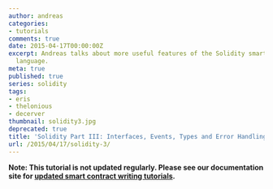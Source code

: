 ```yaml
---
author: andreas
categories:
- tutorials
comments: true
date: 2015-04-17T00:00:00Z
excerpt: Andreas talks about more useful features of the Solidity smart contract programming
  language.
meta: true
published: true
series: solidity
tags:
- eris
- thelonious
- decerver
thumbnail: solidity3.jpg
deprecated: true
title: 'Solidity Part III: Interfaces, Events, Types and Error Handling'
url: /2015/04/17/solidity-3/
---
```


**Note: This tutorial is not updated regularly. Please see our documentation site for [updated smart contract writing tutorials](https://docs.erisindustries.com/tutorials/solidity).**
